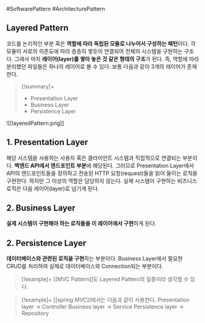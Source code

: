 #SoftwarePattern #ArchitecturePattern

## Layered Pattern
코드를 논리적인 부분 혹은 **역할에 따라 독립된 모듈로 나누어서 구성하는 패턴**이다. 각 모듈이 서로의 의존도에 따라 층층히 쌓듯이 연결되어 전체의 시스템을 구현하는 구조다. 그래서 마치 **레이어(layer)를 쌓아 놓은 것 같은 형태의 구조**가 된다. 즉, 역할에 따라 분리했던 파일들은 하나의 레이어로 볼 수 있다. 보통 다음과 같이 3개의 레이어가 존재한다.

> [!summary]+ 
> + Presentation Layer
> + Business Layer
> + Persistence Layer


![[layeredPattern.png]]

## 1. Presentation Layer
해당 시스템을 사용하는 사용자 혹은 클라이언트 시스템과 직접적으로 연결되는 부분이다. **백엔드 API에서 엔드포인트 부분**에 해당된다. 그러므로 Presentation Layer에서 API의 엔드포인트들을 정의하고 전송된 HTTP 요청(request)들을 읽어 들이는 로직을 구현한다. 하지만 그 이상의 역할은 담당하지 않는다. 실제 시스템이 구현하는 비즈니스 로직은 다음 레이어(layer)로 넘기게 된다.

## 2. Business Layer
**실제 시스템이 구현해야 하는 로직들을 이 레이어에서 구현**하게 된다. 

## 2. Persistence Layer
**데이터베이스와 관련된 로직을 구현**하는 부분이다. Business Layer에서 필요한 CRUD를 처리하여 실제로 데이터베이스와 Connection되는 부분이다.

> [!example]+ 
> [[MVC Pattern]]도 Layered Pattern의 일종이라 생각할 수 있다.

> [!example]+ 
> [[spring MVC]]에서는 다음과 같이 사용한다.
> Presentation layer → Controller
> Business layer → Service
> Persistence layer → Repository